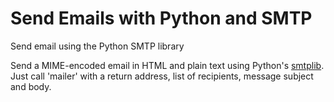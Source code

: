 # Send Emails with Python and SMTP
 Send email using the Python SMTP library

Send a MIME-encoded email in HTML and plain text using Python's [smtplib](https://docs.python.org/3/library/smtplib.html). Just call 'mailer' with a return address, list of recipients, message subject and body.